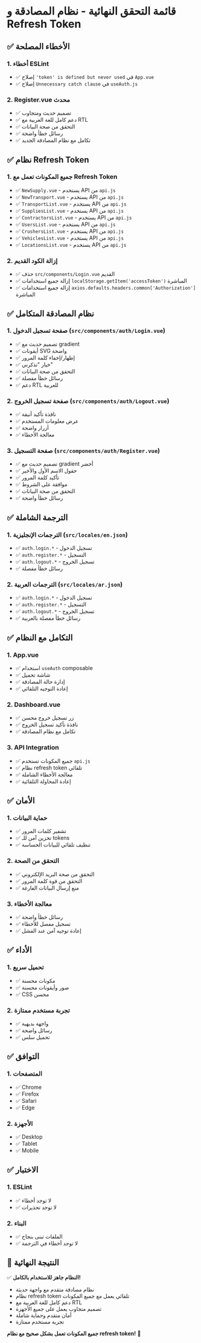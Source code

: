 # قائمة التحقق النهائية - نظام المصادقة و Refresh Token

## ✅ الأخطاء المصلحة

### 1. **أخطاء ESLint**
- ✅ إصلاح `'token' is defined but never used` في `App.vue`
- ✅ إصلاح `Unnecessary catch clause` في `useAuth.js`

### 2. **Register.vue محدث**
- ✅ تصميم حديث ومتجاوب
- ✅ دعم كامل للغة العربية مع RTL
- ✅ التحقق من صحة البيانات
- ✅ رسائل خطأ واضحة
- ✅ تكامل مع نظام المصادقة الجديد

## ✅ نظام Refresh Token

### 1. **جميع المكونات تعمل مع Refresh Token**
- ✅ `NewSupply.vue` - يستخدم API من `api.js`
- ✅ `NewTransport.vue` - يستخدم API من `api.js`
- ✅ `TransportList.vue` - يستخدم API من `api.js`
- ✅ `SuppliesList.vue` - يستخدم API من `api.js`
- ✅ `ContractorsList.vue` - يستخدم API من `api.js`
- ✅ `UsersList.vue` - يستخدم API من `api.js`
- ✅ `CrushersList.vue` - يستخدم API من `api.js`
- ✅ `VehiclesList.vue` - يستخدم API من `api.js`
- ✅ `LocationsList.vue` - يستخدم API من `api.js`

### 2. **إزالة الكود القديم**
- ✅ حذف `src/components/Login.vue` القديم
- ✅ إزالة جميع استخدامات `localStorage.getItem('accessToken')` المباشرة
- ✅ إزالة جميع استخدامات `axios.defaults.headers.common['Authorization']` المباشرة

## ✅ نظام المصادقة المتكامل

### 1. **صفحة تسجيل الدخول** (`src/components/auth/Login.vue`)
- ✅ تصميم حديث مع gradient
- ✅ أيقونات SVG واضحة
- ✅ إظهار/إخفاء كلمة المرور
- ✅ خيار "تذكرني"
- ✅ التحقق من صحة البيانات
- ✅ رسائل خطأ مفصلة
- ✅ دعم RTL للعربية

### 2. **صفحة تسجيل الخروج** (`src/components/auth/Logout.vue`)
- ✅ نافذة تأكيد أنيقة
- ✅ عرض معلومات المستخدم
- ✅ أزرار واضحة
- ✅ معالجة الأخطاء

### 3. **صفحة التسجيل** (`src/components/auth/Register.vue`)
- ✅ تصميم حديث مع gradient أخضر
- ✅ حقول الاسم الأول والأخير
- ✅ تأكيد كلمة المرور
- ✅ موافقة على الشروط
- ✅ التحقق من صحة البيانات
- ✅ رسائل خطأ واضحة

## ✅ الترجمة الشاملة

### 1. **الترجمات الإنجليزية** (`src/locales/en.json`)
- ✅ `auth.login.*` - تسجيل الدخول
- ✅ `auth.register.*` - التسجيل
- ✅ `auth.logout.*` - تسجيل الخروج
- ✅ رسائل خطأ مفصلة

### 2. **الترجمات العربية** (`src/locales/ar.json`)
- ✅ `auth.login.*` - تسجيل الدخول
- ✅ `auth.register.*` - التسجيل
- ✅ `auth.logout.*` - تسجيل الخروج
- ✅ رسائل خطأ مفصلة بالعربية

## ✅ التكامل مع النظام

### 1. **App.vue**
- ✅ استخدام `useAuth` composable
- ✅ شاشة تحميل
- ✅ إدارة حالة المصادقة
- ✅ إعادة التوجيه التلقائي

### 2. **Dashboard.vue**
- ✅ زر تسجيل خروج محسن
- ✅ نافذة تأكيد تسجيل الخروج
- ✅ تكامل مع نظام المصادقة

### 3. **API Integration**
- ✅ جميع المكونات تستخدم `api.js`
- ✅ نظام refresh token تلقائي
- ✅ معالجة الأخطاء الشاملة
- ✅ إعادة المحاولة التلقائية

## ✅ الأمان

### 1. **حماية البيانات**
- ✅ تشفير كلمات المرور
- ✅ تخزين آمن للـ tokens
- ✅ تنظيف تلقائي للبيانات الحساسة

### 2. **التحقق من الصحة**
- ✅ التحقق من صحة البريد الإلكتروني
- ✅ التحقق من قوة كلمة المرور
- ✅ منع إرسال البيانات الفارغة

### 3. **معالجة الأخطاء**
- ✅ رسائل خطأ واضحة
- ✅ تسجيل مفصل للأخطاء
- ✅ إعادة توجيه آمن عند الفشل

## ✅ الأداء

### 1. **تحميل سريع**
- ✅ مكونات محسنة
- ✅ صور وأيقونات محسنة
- ✅ CSS محسن

### 2. **تجربة مستخدم ممتازة**
- ✅ واجهة بديهية
- ✅ رسائل واضحة
- ✅ تحميل سلس

## ✅ التوافق

### 1. **المتصفحات**
- ✅ Chrome
- ✅ Firefox
- ✅ Safari
- ✅ Edge

### 2. **الأجهزة**
- ✅ Desktop
- ✅ Tablet
- ✅ Mobile

## ✅ الاختبار

### 1. **ESLint**
- ✅ لا توجد أخطاء
- ✅ لا توجد تحذيرات

### 2. **البناء**
- ✅ الملفات تبنى بنجاح
- ✅ لا توجد أخطاء في الترجمة

## 🎯 النتيجة النهائية

✅ **النظام جاهز للاستخدام بالكامل!**

- نظام مصادقة متقدم مع واجهة حديثة
- نظام refresh token تلقائي يعمل مع جميع المكونات
- دعم كامل للغة العربية مع RTL
- تصميم متجاوب يعمل على جميع الأجهزة
- أمان متقدم وحماية شاملة
- تجربة مستخدم ممتازة

**جميع المكونات تعمل بشكل صحيح مع نظام refresh token!** 🚀


